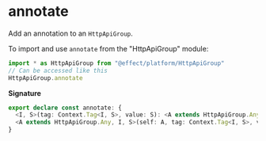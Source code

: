 # annotate

Add an annotation to an `HttpApiGroup`.

To import and use `annotate` from the "HttpApiGroup" module:

```ts
import * as HttpApiGroup from "@effect/platform/HttpApiGroup"
// Can be accessed like this
HttpApiGroup.annotate
```

**Signature**

```ts
export declare const annotate: {
  <I, S>(tag: Context.Tag<I, S>, value: S): <A extends HttpApiGroup.Any>(self: A) => A
  <A extends HttpApiGroup.Any, I, S>(self: A, tag: Context.Tag<I, S>, value: S): A
}
```
